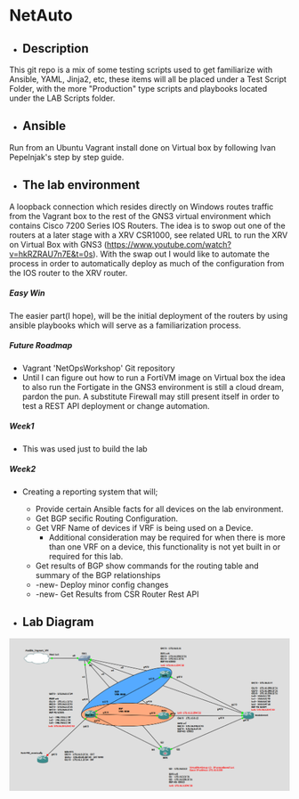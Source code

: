 # NetAuto
* ## Description
This git repo is a mix of some testing scripts used to get familiarize with Ansible, YAML, Jinja2, etc, these items will all be placed under a Test Script Folder, with the more "Production" type scripts and playbooks located under the LAB Scripts folder.

* ## Ansible
Run from an Ubuntu Vagrant install done on Virtual box by following Ivan Pepelnjak's step by step guide.

* ## The lab environment
A loopback connection which resides directly on Windows routes traffic from the Vagrant box to the rest of the GNS3 virtual environment which contains Cisco 7200 Series IOS Routers. The idea is to swop out one of the routers at a later stage with a XRV CSR1000, see related URL to run the XRV on Virtual Box with GNS3 (https://www.youtube.com/watch?v=hkRZRAU7n7E&t=0s).
With the swap out I would like to automate the process in order to automatically deploy as much of the configuration from the IOS router to the XRV router.

 ##### **Easy Win**
The easier part(I hope), will be the initial deployment of the routers by using ansible playbooks which will serve as a familiarization process.

 ##### **Future Roadmap**
* Vagrant 'NetOpsWorkshop' Git repository
* Until I can figure out how to run a FortiVM image on Virtual box the idea to also run the Fortigate in the GNS3 environment is still a cloud dream, pardon the pun.
A substitute Firewall may still present itself in order to test a REST API deployment or change automation.

 ##### **Week1**
* This was used just to build the lab

 ##### **Week2**
* Creating a reporting system that will;
   * Provide certain Ansible facts for all devices on the lab environment.   
   * Get BGP secific Routing Configuration.   
   * Get VRF Name of devices if VRF is being used on a Device.   
     * Additional consideration may be required for when there is more than one VRF on a device, this functionality is not yet built in or required for this lab.
  * Get results of BGP show commands for the routing table and summary of the BGP relationships  
  * -new- Deploy minor config changes
  * -new- Get Results from CSR Router Rest API

* ## Lab Diagram
![Lab Diagram](https://github.com/bdyzel/NetAuto/blob/master/Lab%20Layout.png?raw=true "Optional Title")
